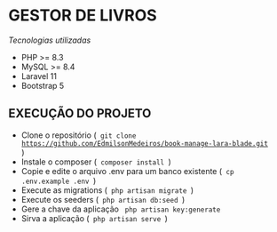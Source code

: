 # GESTOR DE LIVROS

_Tecnologias utilizadas_

-   PHP >= 8.3
-   MySQL >= 8.4
-   Laravel 11
-   Bootstrap 5

## EXECUÇÃO DO PROJETO

-   Clone o repositório (<code> git clone https://github.com/EdmilsonMedeiros/book-manage-lara-blade.git </code>)
-   Instale o composer (<code> composer install </code>)
-   Copie e edite o arquivo .env para um banco existente (<code> cp .env.example .env </code>)
-   Execute as migrations (<code> php artisan migrate </code>)
-   Execute os seeders (<code> php artisan db:seed </code>)
-   Gere a chave da aplicação <code> php artisan key:generate </code>
-   Sirva a aplicação (<code> php artisan serve </code>)
